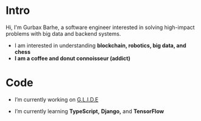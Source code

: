 <h1 align="left">Intro</h1>
<p align="left">Hi, I'm Gurbax Barhe, a software engineer interested in solving high-impact problems with big data and backend systems.</p>

- I am interested in understanding **blockchain, robotics, big data, and chess**
- **I am a coffee and donut connoisseur (addict)**

  


<h1 align="left">Code</h1>

- I’m currently working on [G.L.I.D.E](https://github.com/gurbaxbarhe/G.L.I.D.E)

- I’m currently learning **TypeScript,** **Django,** and **TensorFlow**
